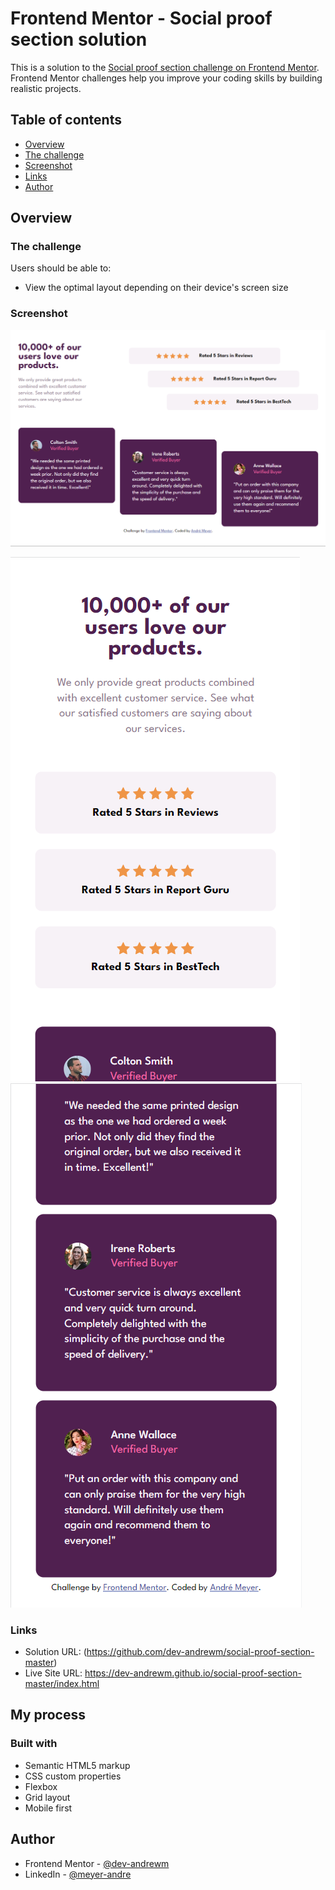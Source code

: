 # Frontend Mentor - Social proof section solution

This is a solution to the [Social proof section challenge on Frontend Mentor](https://www.frontendmentor.io/challenges/social-proof-section-6e0qTv_bA). Frontend Mentor challenges help you improve your coding skills by building realistic projects. 

## Table of contents

- [Overview](#overview)
- [The challenge](#the-challenge)
- [Screenshot](#screenshot)
- [Links](#links)
- [Author](#author)

## Overview

### The challenge

Users should be able to:

- View the optimal layout depending on their device's screen size

### Screenshot

![](screenshots/desktop.png)

![](screenshots/mobile_1.png) ![](screenshots/mobile_2.png)

### Links

- Solution URL: (https://github.com/dev-andrewm/social-proof-section-master)
- Live Site URL: https://dev-andrewm.github.io/social-proof-section-master/index.html

## My process

### Built with

- Semantic HTML5 markup
- CSS custom properties
- Flexbox
- Grid layout
- Mobile first

## Author

- Frontend Mentor - [@dev-andrewm](https://www.frontendmentor.io/profile/dev-andrewm)
- LinkedIn - [@meyer-andre](https://www.linkedin.com/in/meyer-andre)
